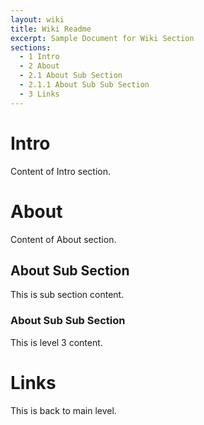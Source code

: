 ```yaml
---
layout: wiki
title: Wiki Readme
excerpt: Sample Document for Wiki Section
sections:
  - 1 Intro
  - 2 About
  - 2.1 About Sub Section
  - 2.1.1 About Sub Sub Section
  - 3 Links
---
```


# <a id="1-Intro"></a> Intro

Content of Intro section.


# <a id="2-About"></a> About

Content of About section.

## <a id="2.1-About-Sub-Section"></a> About Sub Section

This is sub section content.

### <a id="2.1.1-About-Sub-Sub-Section"></a> About Sub Sub Section

This is level 3 content.


# <a id="3-Links"></a> Links

This is back to main level.
